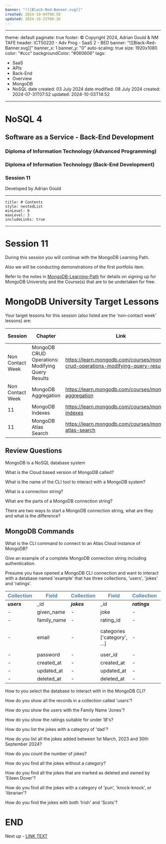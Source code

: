 ```yaml
---
banner: "![[Black-Red-Banner.svg]]"
created: 2024-10-04T08:58
updated: 2024-10-22T08:16
---
```

---
theme: default
paginate: true
footer: © Copyright 2024, Adrian Gould & NM TAFE
header: ICT50220 - Adv Prog - SaaS 2 - BED
banner: "![[Black-Red-Banner.svg]]"
banner_x: 1
banner_y: "0"
auto-scaling: true
size: 1920x1080
color: "#ccc"
backgroundColor: "#060606"
tags:
  - SaaS
  - APIs
  - Back-End
  - Overview
  - MongoDB
  - NoSQL
date created: 03 July 2024
date modified: 08 July 2024
created: 2024-07-31T07:52
updated: 2024-10-03T14:52
---

# NoSQL 4

## Software as a Service - Back-End Development

### Diploma of Information Technology (Advanced Programming)  

### Diploma of Information Technology (Back-End Development)

### Session 11

Developed by Adrian Gould

---
```table-of-contents
title: # Contents
style: nestedList
minLevel: 0
maxLevel: 3
includeLinks: true
```

---


# Session 11

During this session you will continue with the MongoDB Learning Path.

Also we will be conducting demonstrations of the first portfolio item.

Refer to the notes in [MongoDB-Learning-Path](../Session-09/S09-MongoDB-Learning-Path) for details on signing up for MongoDB University and the Course(s) that are to be undertaken for free.

# MongoDB University Target Lessons

Your target lessons for this session (also listed are the 'non-contact week' lessons) are:

| Session          | Chapter                                          | Link                                                                              | Duration (Mins) |
| ---------------- | ------------------------------------------------ | --------------------------------------------------------------------------------- | --------------- |
| Non Contact Week | MongoDB CRUD Operations: Modifying Query Results | https://learn.mongodb.com/courses/mongodb-crud-operations-modifying-query-results | 85              |
| Non Contact Week | MongoDB Aggregation                              | https://learn.mongodb.com/courses/mongodb-aggregation                             | 105             |
| 11               | MongoDB Indexes                                  | https://learn.mongodb.com/courses/mongodb-indexes                                 | 105             |
| 11               | MongoDB Atlas Search                             | https://learn.mongodb.com/courses/mongodb-atlas-search                            | 90              |


## Review Questions

MongoDB is a NoSQL database system

What is the Cloud based version of MongoDB called?

What is the name of the CLI tool to interact with a MongoDB system?

What is a connection string?

What are the parts of a MongoDB connection string?

There are two ways to start a MongoDB connection string, what are they and what is the difference?

## MongoDB Commands

What is the CLI command to connect to an Atlas Cloud instance of MongoDB?

Give an example of a complete MongoDB connection string including authentication.

Presume you have opened a MongoDB CLI connection and want to interact with a database named 'example' that has three collections, 'users', 'jokes' and 'ratings'.

| **<span style="color:#4f81bd">Collection</span>** | **<span style="color:#4f81bd">Field</span>** | **<span style="color:#4f81bd">Collection</span>** | **<span style="color:#4f81bd">Field</span>** | **<span style="color:#4f81bd">Collection</span>** | **<span style="color:#4f81bd">Field</span>** |
| ------------------------------------------------- | -------------------------------------------- | ------------------------------------------------- | -------------------------------------------- | ------------------------------------------------- | -------------------------------------------- |
| _**users**_                                       | _id                                          | _**jokes**_                                       | _id                                          | _**ratings**_                                     | _id                                          |
| -                                                 | given_name                                   | -                                                 | joke                                         | -                                                 | name                                         |
| -                                                 | family_name                                  | -                                                 | rating_id                                    | -                                                 | short_code                                   |
| -                                                 | email                                        | -                                                 | categories ['category', ...]                 | -                                                 | age_range {min_age: 00, max_age:00}          |
| -                                                 | password                                     | -                                                 | user_id                                      | -                                                 | description                                  |
| -                                                 | created_at                                   | -                                                 | created_at                                   | -                                                 | icon                                         |
| -                                                 | updated_at                                   | -                                                 | updated_at                                   | -                                                 | created_at                                   |
| -                                                 | deleted_at                                   | -                                                 | deleted_at                                   | -                                                 | updated_at                                   |

How to you select the database to interact with in the MongoDB CLI?

How do you show all the records in a collection called 'users'?

How do you show the users with the Family Name 'Jones'?

How do you show the ratings suitable for under 18's?

How do you list the jokes with a category of 'dad'?

How do you list all the jokes added between 1st March, 2023 and 30th September 2024?

How do you count the number of jokes?

How do you find all the jokes without a category?

How do you find all the jokes that are marked as deleted and owned by 'Eileen Dover'?

How do you find all the jokes with a category of 'pun', 'knock-knock', or 'librarian'?

How do you find the jokes with both 'Irish' and 'Scots'?

# END

Next up - [LINK TEXT](#)
